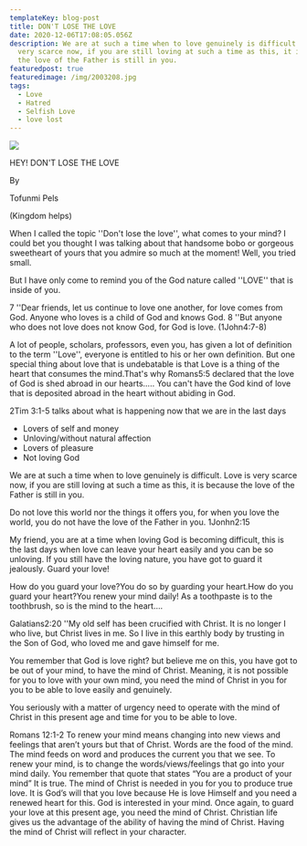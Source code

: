 ```yaml
---
templateKey: blog-post
title: DON'T LOSE THE LOVE
date: 2020-12-06T17:08:05.056Z
description: We are at such a time when to love genuinely is difficult. Love is
  very scarce now, if you are still loving at such a time as this, it is because
  the love of the Father is still in you.
featuredpost: true
featuredimage: /img/2003208.jpg
tags:
  - Love
  - Hatred
  - Selfish Love
  - love lost
---
```

![](https://lh3.googleusercontent.com/ZsYYT40HIVh9Rlrkip-mwlgOX9fjWyCVsYWP4L4qJnX_WJ-XZWYE4jSm2ADCnzZMUrDsduuaTDiIcvkzhmvjEUgj_Jqd8v2-ktqScjAAtE585W0pvX-NM_jClWnE4RZ_dKFdl-f4)

HEY! DON'T LOSE THE LOVE

By

Tofunmi Pels

(Kingdom helps)

When I called the topic ''Don't lose the love'', what comes to your mind? I could bet you thought I was talking about that handsome bobo or gorgeous sweetheart of yours that you admire so much at the moment! Well, you tried small.

But I have only come to remind you of the God nature called ''LOVE'' that is inside of you.

7 ''Dear friends, let us continue to love one another, for love comes from God. Anyone who loves is a child of God and knows God. 8 ''But anyone who does not love does not know God, for God is love. (1John4:7-8)

A lot of people, scholars, professors, even you, has given a lot of definition to the term ''Love'', everyone is entitled to his or her own definition. But one special thing about love that is undebatable is that Love is a thing of the heart that consumes the mind.That's why Romans5:5 declared that the love of God is shed abroad in our hearts….. You can't have the God kind of love that is deposited abroad in the heart without abiding in God.

2Tim 3:1-5 talks about what is happening now that we are in the last days

* Lovers of self and money
* Unloving/without natural affection
* Lovers of pleasure
* Not loving God

We are at such a time when to love genuinely is difficult. Love is very scarce now, if you are still loving at such a time as this, it is because the love of the Father is still in you.

Do not love this world nor the things it offers you, for when you love the world, you do not have the love of the Father in you. 1Jonhn2:15

My friend, you are at a time when loving God is becoming difficult, this is the last days when love can leave your heart easily and you can be so unloving. If you still have the loving nature, you have got to guard it jealously. Guard your love!

How do you guard your love?You do so by guarding your heart.How do you guard your heart?You renew your mind daily! As a toothpaste is to the toothbrush, so is the mind to the heart….

Galatians2:20 ''My old self has been crucified with Christ. It is no longer I who live, but Christ lives in me. So I live in this earthly body by trusting in the Son of God, who loved me and gave himself for me.

You remember that God is love right? but believe me on this, you have got to be out of your mind, to have the mind of Christ. Meaning, it is not possible for you to love with your own mind, you need the mind of Christ in you for you to be able to love easily and genuinely.

You seriously with a matter of urgency need to operate with the mind of Christ in this present age and time for you to be able to love.

Romans 12:1-2 To renew your mind means changing into new views and feelings that aren’t yours but that of Christ. Words are the food of the mind. The mind feeds on word and produces the current you that we see. To renew your mind, is to change the words/views/feelings that go into your mind daily. You remember that quote that states “You are a product of your mind” It is true. The mind of Christ is needed in you for you to produce true love. It is God’s will that you love because He is love Himself and you need a renewed heart for this. God is interested in your mind. Once again, to guard your love at this present age, you need the mind of Christ. Christian life gives us the advantage of the ability of having the mind of Christ. Having the mind of Christ will reflect in your character.